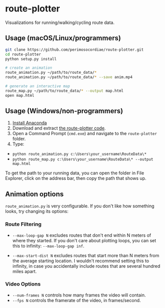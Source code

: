 # route-plotter

Visualizations for running/walking/cycling route data.

## Usage (macOS/Linux/programmers)

```sh
git clone https://github.com/perimosocordiae/route-plotter.git
cd route-plotter
python setup.py install

# create an animation
route_animation.py ~/path/to/route_data/*
route_animation.py ~/path/to/route_data/* --save anim.mp4

# generate an interactive map
route_map.py ~/path/to/route_data/* --output map.html
open map.html
```

## Usage (Windows/non-programmers)

 1. [Install Anaconda](https://www.continuum.io/downloads#windows)
 2. Download and extract [the route-plotter code](https://github.com/perimosocordiae/route-plotter/archive/master.zip).
 3. Open a Command Prompt (`cmd.exe`) and navigate to the `route-plotter` folder.
 4. Type:
  * `python route_animation.py c:\Users\your_username\RouteData\*`
  * `python route_map.py c:\Users\your_username\RouteData\* --output map.html`

To get the path to your running data, you can open the folder in File Explorer,
click on the address bar, then copy the path that shows up.

## Animation options

`route_animation.py` is very configurable.
If you don't like how something looks, try changing its options:

### Route Filtering

 * `--max-loop-gap N` excludes routes that don't end within N meters of where they started. If you don't care about plotting loops, you can set this to infinity: `--max-loop-gap inf`.

 * `--max-start-dist N` excludes routes that start more than N meters from the average starting location. I wouldn't recommend setting this to infinity, in case you accidentally include routes that are several hundred miles apart.

### Video Options

 * `--num-frames N` controls how many frames the video will contain.
 * `--fps N` controls the framerate of the video, in frames/second.
